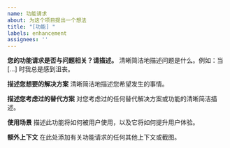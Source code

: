 ```yaml
---
name: 功能请求
about: 为这个项目提出一个想法
title: "[功能] "
labels: enhancement
assignees: ''
---
```


**您的功能请求是否与问题相关？请描述。**
清晰简洁地描述问题是什么。例如：当 [...] 时我总是感到沮丧。

**描述您想要的解决方案**
清晰简洁地描述您希望发生的事情。

**描述您考虑过的替代方案**
对您考虑过的任何替代解决方案或功能的清晰简洁描述。

**使用场景**
描述此功能将如何被用户使用，以及它将如何提升用户体验。

**额外上下文**
在此处添加有关功能请求的任何其他上下文或截图。 